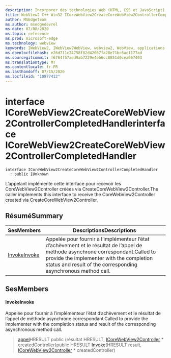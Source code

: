 ```yaml
---
description: Incorporer des technologies Web (HTML, CSS et JavaScript) dans vos applications natives avec le contrôle Microsoft Edge WebView2
title: WebView2 C++ Win32 ICoreWebView2CreateCoreWebView2ControllerCompletedHandler
author: MSEdgeTeam
ms.author: msedgedevrel
ms.date: 07/08/2020
ms.topic: reference
ms.prod: microsoft-edge
ms.technology: webview
keywords: IWebView2, IWebView2WebView, webview2, WebView, applications Win32, Win32, Edge, ICoreWebView2, ICoreWebView2Controller, contrôle de navigateur, html Edge, ICoreWebView2CreateCoreWebView2ControllerCompletedHandler
ms.openlocfilehash: e26d711c24758f82d42067fa28e71bc6ac1177ad
ms.sourcegitcommit: f6764f57aed9ab7229e4eb6cc8851d0cea667403
ms.translationtype: MT
ms.contentlocale: fr-FR
ms.lasthandoff: 07/15/2020
ms.locfileid: "10877412"
---
```

# <span data-ttu-id="9bd18-104">interface ICoreWebView2CreateCoreWebView2ControllerCompletedHandler</span><span class="sxs-lookup"><span data-stu-id="9bd18-104">interface ICoreWebView2CreateCoreWebView2ControllerCompletedHandler</span></span> 

```
interface ICoreWebView2CreateCoreWebView2ControllerCompletedHandler
  : public IUnknown
```

<span data-ttu-id="9bd18-105">L’appelant implémente cette interface pour recevoir les CoreWebView2Controller créées via CreateCoreWebView2Controller.</span><span class="sxs-lookup"><span data-stu-id="9bd18-105">The caller implements this interface to receive the CoreWebView2Controller created via CreateCoreWebView2Controller.</span></span>

## <span data-ttu-id="9bd18-106">Résumé</span><span class="sxs-lookup"><span data-stu-id="9bd18-106">Summary</span></span>

 <span data-ttu-id="9bd18-107">Ses</span><span class="sxs-lookup"><span data-stu-id="9bd18-107">Members</span></span>                        | <span data-ttu-id="9bd18-108">Descriptions</span><span class="sxs-lookup"><span data-stu-id="9bd18-108">Descriptions</span></span>
--------------------------------|---------------------------------------------
[<span data-ttu-id="9bd18-109">Invoke</span><span class="sxs-lookup"><span data-stu-id="9bd18-109">Invoke</span></span>](#invoke) | <span data-ttu-id="9bd18-110">Appelée pour fournir à l’implémenteur l’état d’achèvement et le résultat de l’appel de méthode asynchrone correspondant.</span><span class="sxs-lookup"><span data-stu-id="9bd18-110">Called to provide the implementer with the completion status and result of the corresponding asynchronous method call.</span></span>

## <span data-ttu-id="9bd18-111">Ses</span><span class="sxs-lookup"><span data-stu-id="9bd18-111">Members</span></span>

#### <span data-ttu-id="9bd18-112">Invoke</span><span class="sxs-lookup"><span data-stu-id="9bd18-112">Invoke</span></span> 

<span data-ttu-id="9bd18-113">Appelée pour fournir à l’implémenteur l’état d’achèvement et le résultat de l’appel de méthode asynchrone correspondant.</span><span class="sxs-lookup"><span data-stu-id="9bd18-113">Called to provide the implementer with the completion status and result of the corresponding asynchronous method call.</span></span>

> <span data-ttu-id="9bd18-114">[appel](#invoke)HRESULT public (résultat HRESULT, [ICoreWebView2Controller](icorewebview2controller.md) \* createdController)</span><span class="sxs-lookup"><span data-stu-id="9bd18-114">public HRESULT [Invoke](#invoke)(HRESULT result, [ICoreWebView2Controller](icorewebview2controller.md) \* createdController)</span></span>


